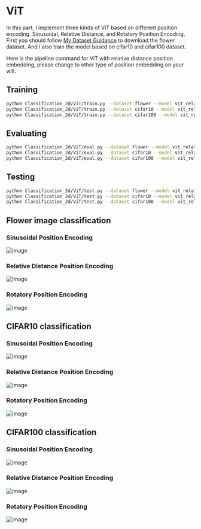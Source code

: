 # ViT #
In this part, I implement three kinds of ViT based on different position encoding. Sinusoidal, Relative Distance, and Rotatory Position Encoding. First you should follow [My Dataset Guidance](https://github.com/tungyen/Deep_learning_CV/tree/master/Dataset) to download the flower dataset. And I also train the model based on cifar10 and cifar100 dataset.

Here is the pipeline command for ViT with relative distance position embedding, please change to other type of position embedding on your will.

## Training ##
```bash
python Classification_2d/ViT/train.py --dataset flower --model vit_relative
python Classification_2d/ViT/train.py --dataset cifar10 --model vit_relative
python Classification_2d/ViT/train.py --dataset cifar100 --model vit_relative
```

## Evaluating ##
```bash
python Classification_2d/ViT/eval.py --dataset flower --model vit_relative
python Classification_2d/ViT/eval.py --dataset cifar10 --model vit_relative
python Classification_2d/ViT/eval.py --dataset cifar100 --model vit_relative
```

## Testing ##
```bash
python Classification_2d/ViT/test.py --dataset flower --model vit_relative
python Classification_2d/ViT/test.py --dataset cifar10 --model vit_relative
python Classification_2d/ViT/test.py --dataset cifar100 --model vit_relative
```


## Flower image classification ##

### Sinusoidal Position Encoding ###

![image](https://github.com/tungyen/Deep_learning_CV/blob/master/Classification_2d/ViT/imgs/vit_sinusoidal_flower.png)

### Relative Distance Position Encoding ###

![image](https://github.com/tungyen/Deep_learning_CV/blob/master/Classification_2d/ViT/imgs/vit_relative_flower.png)

### Rotatory Position Encoding ###

![image](https://github.com/tungyen/Deep_learning_CV/blob/master/Classification_2d/ViT/imgs/vit_rope_flower.png)


## CIFAR10 classification ##

### Sinusoidal Position Encoding ###

![image](https://github.com/tungyen/Deep_learning_CV/blob/master/Classification_2d/ViT/imgs/vit_sinusoidal_cifar10.png)

### Relative Distance Position Encoding ###

![image](https://github.com/tungyen/Deep_learning_CV/blob/master/Classification_2d/ViT/imgs/vit_relative_cifar10.png)

### Rotatory Position Encoding ###

![image](https://github.com/tungyen/Deep_learning_CV/blob/master/Classification_2d/ViT/imgs/vit_rope_cifar10.png)


## CIFAR100 classification ##

### Sinusoidal Position Encoding ###

![image](https://github.com/tungyen/Deep_learning_CV/blob/master/Classification_2d/ViT/imgs/vit_sinusoidal_cifar100.png)

### Relative Distance Position Encoding ###

![image](https://github.com/tungyen/Deep_learning_CV/blob/master/Classification_2d/ViT/imgs/vit_relative_cifar100.png)

### Rotatory Position Encoding ###

![image](https://github.com/tungyen/Deep_learning_CV/blob/master/Classification_2d/ViT/imgs/vit_rope_cifar100.png)